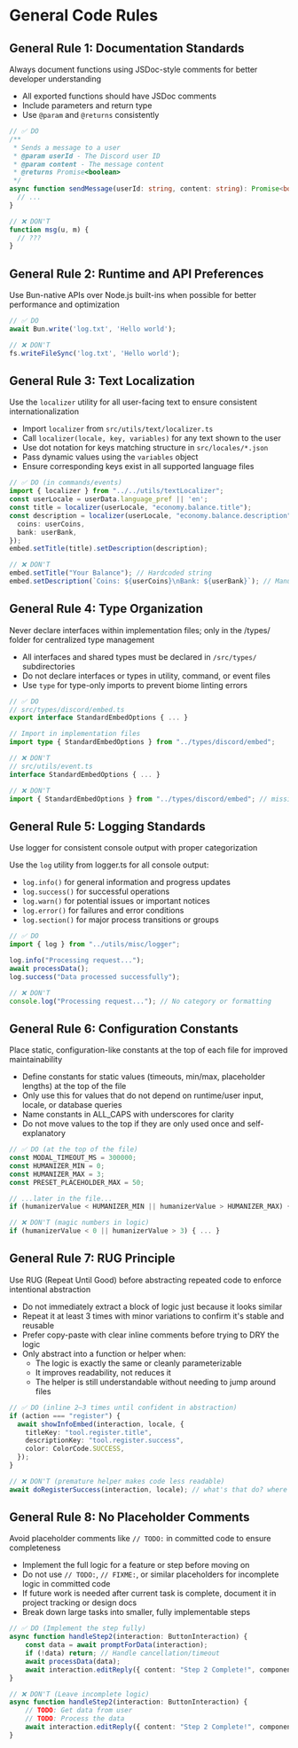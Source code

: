 # General Code Rules

## General Rule 1: Documentation Standards
Always document functions using JSDoc-style comments for better developer understanding

- All exported functions should have JSDoc comments
- Include parameters and return type
- Use `@param` and `@returns` consistently

```ts
// ✅ DO
/**
 * Sends a message to a user
 * @param userId - The Discord user ID
 * @param content - The message content
 * @returns Promise<boolean>
 */
async function sendMessage(userId: string, content: string): Promise<boolean> {
  // ...
}

// ❌ DON'T
function msg(u, m) {
  // ???
}
```

## General Rule 2: Runtime and API Preferences
Use Bun-native APIs over Node.js built-ins when possible for better performance and optimization

```ts
// ✅ DO
await Bun.write('log.txt', 'Hello world');

// ❌ DON'T
fs.writeFileSync('log.txt', 'Hello world');
```

## General Rule 3: Text Localization
Use the `localizer` utility for all user-facing text to ensure consistent internationalization

- Import `localizer` from `src/utils/text/localizer.ts`
- Call `localizer(locale, key, variables)` for any text shown to the user
- Use dot notation for keys matching structure in `src/locales/*.json`
- Pass dynamic values using the `variables` object
- Ensure corresponding keys exist in all supported language files

```ts
// ✅ DO (in commands/events)
import { localizer } from "../../utils/textLocalizer";
const userLocale = userData.language_pref || 'en';
const title = localizer(userLocale, "economy.balance.title");
const description = localizer(userLocale, "economy.balance.description", {
  coins: userCoins,
  bank: userBank,
});
embed.setTitle(title).setDescription(description);

// ❌ DON'T
embed.setTitle("Your Balance"); // Hardcoded string
embed.setDescription(`Coins: ${userCoins}\nBank: ${userBank}`); // Manual formatting
```

## General Rule 4: Type Organization
Never declare interfaces within implementation files; only in the /types/ folder for centralized type management

- All interfaces and shared types must be declared in `/src/types/` subdirectories
- Do not declare interfaces or types in utility, command, or event files
- Use `type` for type-only imports to prevent biome linting errors

```ts
// ✅ DO
// src/types/discord/embed.ts
export interface StandardEmbedOptions { ... }

// Import in implementation files
import type { StandardEmbedOptions } from "../types/discord/embed";

// ❌ DON'T
// src/utils/event.ts
interface StandardEmbedOptions { ... }

// ❌ DON'T
import { StandardEmbedOptions } from "../types/discord/embed"; // missing 'type'
```

## General Rule 5: Logging Standards
Use logger for consistent console output with proper categorization

Use the `log` utility from logger.ts for all console output:
- `log.info()` for general information and progress updates
- `log.success()` for successful operations
- `log.warn()` for potential issues or important notices
- `log.error()` for failures and error conditions
- `log.section()` for major process transitions or groups

```ts
// ✅ DO
import { log } from "../utils/misc/logger";

log.info("Processing request...");
await processData();
log.success("Data processed successfully");

// ❌ DON'T
console.log("Processing request..."); // No category or formatting
```

## General Rule 6: Configuration Constants
Place static, configuration-like constants at the top of each file for improved maintainability

- Define constants for static values (timeouts, min/max, placeholder lengths) at the top of the file
- Only use this for values that do not depend on runtime/user input, locale, or database queries
- Name constants in ALL_CAPS with underscores for clarity
- Do not move values to the top if they are only used once and self-explanatory

```ts
// ✅ DO (at the top of the file)
const MODAL_TIMEOUT_MS = 300000;
const HUMANIZER_MIN = 0;
const HUMANIZER_MAX = 3;
const PRESET_PLACEHOLDER_MAX = 50;

// ...later in the file...
if (humanizerValue < HUMANIZER_MIN || humanizerValue > HUMANIZER_MAX) { ... }

// ❌ DON'T (magic numbers in logic)
if (humanizerValue < 0 || humanizerValue > 3) { ... }
```

## General Rule 7: RUG Principle
Use RUG (Repeat Until Good) before abstracting repeated code to enforce intentional abstraction

- Do not immediately extract a block of logic just because it looks similar
- Repeat it at least 3 times with minor variations to confirm it's stable and reusable
- Prefer copy-paste with clear inline comments before trying to DRY the logic
- Only abstract into a function or helper when:
  - The logic is exactly the same or cleanly parameterizable
  - It improves readability, not reduces it
  - The helper is still understandable without needing to jump around files

```ts
// ✅ DO (inline 2–3 times until confident in abstraction)
if (action === "register") {
  await showInfoEmbed(interaction, locale, {
    titleKey: "tool.register.title",
    descriptionKey: "tool.register.success",
    color: ColorCode.SUCCESS,
  });
}

// ❌ DON'T (premature helper makes code less readable)
await doRegisterSuccess(interaction, locale); // what's that do? where's the logic?
```

## General Rule 8: No Placeholder Comments
Avoid placeholder comments like `// TODO:` in committed code to ensure completeness

- Implement the full logic for a feature or step before moving on
- Do not use `// TODO:`, `// FIXME:`, or similar placeholders for incomplete logic in committed code
- If future work is needed after current task is complete, document it in project tracking or design docs
- Break down large tasks into smaller, fully implementable steps

```ts
// ✅ DO (Implement the step fully)
async function handleStep2(interaction: ButtonInteraction) {
    const data = await promptForData(interaction);
    if (!data) return; // Handle cancellation/timeout
    await processData(data);
    await interaction.editReply({ content: "Step 2 Complete!", components: [] });
}

// ❌ DON'T (Leave incomplete logic)
async function handleStep2(interaction: ButtonInteraction) {
    // TODO: Get data from user
    // TODO: Process the data
    await interaction.editReply({ content: "Step 2 Complete!", components: [] });
}
```